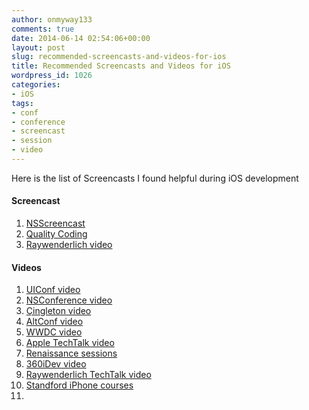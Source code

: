 ```yaml
---
author: onmyway133
comments: true
date: 2014-06-14 02:54:06+00:00
layout: post
slug: recommended-screencasts-and-videos-for-ios
title: Recommended Screencasts and Videos for iOS
wordpress_id: 1026
categories:
- iOS
tags:
- conf
- conference
- screencast
- session
- video
---
```


Here is the list of Screencasts I found helpful during iOS development



#### Screencast


1. [NSScreencast](http://nsscreencast.com/)
2. [Quality Coding](http://qualitycoding.org/uiviewcontroller-tdd/)
3. [Raywenderlich video](http://www.raywenderlich.com/videos)



#### Videos


1. [UIConf video](http://www.uikonf.com/videos)
2. [NSConference video](http://nsconference.com/video/)
3. [Çingleton video](http://vimeo.com/channels/637623)
4. [AltConf video](https://www.youtube.com/channel/UChiwrWoactp8mOs70j53zYw)
5. [WWDC video](https://developer.apple.com/videos/)
6. [Apple TechTalk video](https://developer.apple.com/tech-talks/videos/)
7. [Renaissance sessions](http://renaissance.io/2014/sessions)
8. [360iDev video](http://vimeopro.com/360conferences/360idev-2013)
9. [Raywenderlich TechTalk video](http://www.raywenderlich.com/?s=tech+talk&cof=FORID%3A10)
10. [Standford iPhone courses](http://www.fantageek.com/263/iphone-programing-course-from-standford/)
11. 
